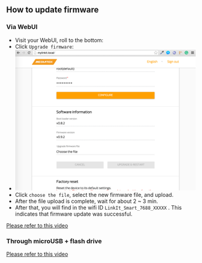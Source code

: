 ## How to update firmware

### Via WebUI

* Visit your WebUI, roll to the bottom:
* Click `Upgrade firmware`:
* ![](updatefirmware.png)
* Click `choose the file`, select the new firmware file, and upload.
* After the file upload is complete, wait for about 2 ~ 3 min.
* After that, you will find in the wifi ID `LinkIt_Smart_7688_XXXXX` . This indicates that firmware update was successful.

[Please refer to this video](https://www.youtube.com/watch?v=U0XGlR8ZirU)

### Through microUSB + flash drive

[Please refer to this video](https://www.youtube.com/watch?v=YZ1Zkg7vBqQ)


 



